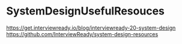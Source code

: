 # SystemDesignUsefulResouces

https://get.interviewready.io/blog/interviewready-20-system-design
https://github.com/InterviewReady/system-design-resources
